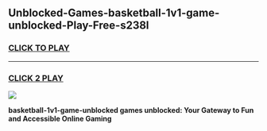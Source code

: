 
## Unblocked-Games-basketball-1v1-game-unblocked-Play-Free-s238l
<h3>
<a href="https://premium76.site?title=basketball-1v1-game-unblocked&ref=18A">CLICK TO PLAY</a></h3>
<hr>

<h3>
<a href="https://premium76.site?title=basketball-1v1-game-unblocked&ref=18A">CLICK 2 PLAY</a>
  
</h3>

<a href="https://premium76.site?title=basketball-1v1-game-unblocked&ref=18A"><img src="https://clearcache.store/games.png"></a>


**basketball-1v1-game-unblocked games unblocked: Your Gateway to Fun and Accessible Online Gaming**
